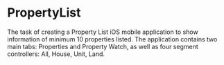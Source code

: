 # PropertyList
The task of creating a Property List iOS mobile application to show information of minimum 10 properties listed. The application contains two main tabs: Properties and Property Watch, as well as four segment
controllers: All, House, Unit, Land.
